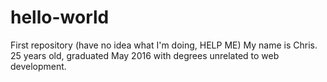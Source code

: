 # hello-world
First repository (have no idea what I'm doing, HELP ME)
My name is Chris. 25 years old, graduated May 2016 with degrees unrelated to web development. 
